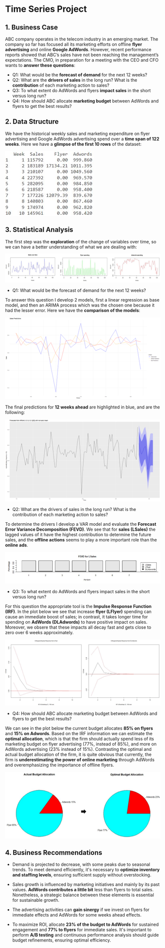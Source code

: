 # Time Series Project

## 1. Business Case

ABC company operates in the telecom industry in an emerging market. The company so far has focused all its marketing efforts on offline **flyer advertising** and online **Google AdWords**. However, recent performance reports showed that ABC’s sales have not been reaching the management’s expectations. The CMO, in preparation for a meeting with the CEO and CFO wants to **answer these questions**:

- Q1: What would be the **forecast of demand** for the next 12 weeks?
- Q2: What are the **drivers of sales** in the long run? What is the **contribution** of each marketing action to sales?
- Q3: To what extent do AdWords and flyers **impact sales** in the short versus long run?
- Q4: How should ABC allocate **marketing budget** between AdWords and flyers to get the best results?

## 2. Data Structure

We have the historical weekly sales and marketing expenditure on flyer advertising and Google AdWords advertising spend over a **time span of 122 weeks**. Here we have a **glimpse of the first 10 rows** of the dataset:

![image alt](https://github.com/GeorgeWLZD/time_series_project/blob/ac35cedcf55b8042ab71b85832639cd61c4125ed/img/data.JPG)

## 3. Statistical Analysis

The first step was the **exploration** of the change of variables over time, so we can have a better understanding of what we are dealing with:

![image alt](https://github.com/GeorgeWLZD/time_series_project/blob/babef8350c5bbdc92384384b909a2d3ef352a8a7/img/exploration.JPG)

- Q1: What would be the forecast of demand for the next 12 weeks?

To answer this question I develop 2 models, first a linear regression as base model, and then an ARIMA process which was the chosen one because it had the lesser error. Here we have the **comparison of the models**:

![image alt](https://github.com/GeorgeWLZD/time_series_project/blob/5ac648eda21bce679cd2aa7ccd641517a7af416a/img/comparison.png)

The final predictions for **12 weeks ahead** are highlighted in blue, and are the following:

![image alt](https://github.com/GeorgeWLZD/time_series_project/blob/8d777768f3fe0d0a5f82808e4208ba1f93b5f4f5/img/arima.png)

- Q2: What are the drivers of sales in the long run? What is the contribution of each marketing action to sales?

To determine the drivers I develop a VAR model and evaluate the **Forecast Error Variance Decomposition (FEVD)**. We see that for **sales (LSales)** the lagged values of it have the highest contribution to determine the future sales, and the **offline actions** seems to play a more important role than the **online ads**.

![image alt](https://github.com/GeorgeWLZD/time_series_project/blob/bc75a1537d8aa19ed4de7314c27c4b6138b65bc3/img/fevd.JPG)

- Q3: To what extent do AdWords and flyers impact sales in the short versus long run?

For this question the appropriate tool is the **Impulse Response Function (IRF)**. In the plot below we see that increase **flyer (LFlyer)** spending can cause an immediate boost of sales; in contrast, it takes longer time for spending on **AdWords (DLAdwords)** to have positive impact on sales. Moreover, we obsere that these impacts all decay fast and gets close to zero over 6 weeks approximately.

![image alt](https://github.com/GeorgeWLZD/time_series_project/blob/804b43e57448e4f6ff45519d2951511c96408d58/img/irf.JPG)

- Q4: How should ABC allocate marketing budget between AdWords and flyers to get the best results?

We can see in the plot below the current budget allocates **85% on flyers** and **15% on Adwords**. Based on the IRF information we can estimate the **optimal allocation**, which is that the firm should actually spend less of its marketing budget on flyer advertising (77%, instead of 85%), and more on AdWords advertising (23% instead of 15%). Contrasting the optimal and actual budget allocation of the firm, it is quite obvious that currently, the firm is **underestimating the power of online marketing** through AdWords and overemphasizing the importance of offline flyers.

![image alt](https://github.com/GeorgeWLZD/time_series_project/blob/5f545ffc7d1e44e9930c80d1cb3d1c9bc7831cfa/img/budget.JPG)

## 4. Business Recommendations

- Demand is projected to decrease, with some peaks due to seasonal trends. To meet demand efficiently, it's necessary to **optimize inventory and staffing levels**, ensuring sufficient supply without overstocking.

- Sales growth is influenced by marketing initiatives and mainly by its past values. **AdWords contributes a little bit** less than flyers to total sales. Nonetheless, a strategic balance between these elements is essential for sustainable growth.

- The advertising activities can **gain sinergy** if we invest on flyers for immediate effects and AdWords for some weeks ahead effects.

- To maximize ROI, allocate **23% of the budget to AdWords** for sustained engagement and **77% to flyers** for immediate sales. It's important to perform **A/B testing** and continuous performance analysis should guide budget refinements, ensuring optimal efficiency.


